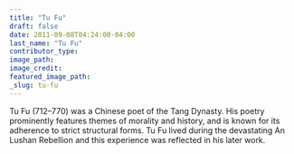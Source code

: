 ```yaml
---
title: "Tu Fu"
draft: false
date: 2011-09-08T04:24:00-04:00
last_name: "Tu Fu"
contributor_type:
image_path:
image_credit:
featured_image_path:
_slug: tu-fu
---
```


Tu Fu (712–770) was a Chinese poet of the Tang Dynasty. His poetry prominently features themes of morality and history, and is known for its adherence to strict structural forms. Tu Fu lived during the devastating An Lushan Rebellion and this experience was reflected in his later work.

